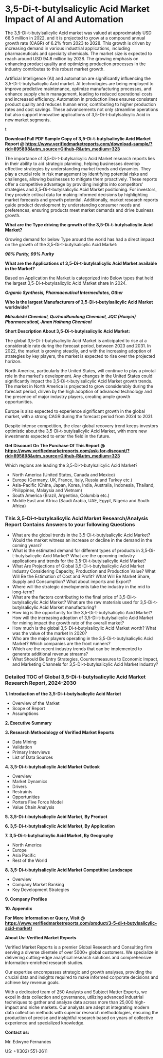 <meta name="title" content="Global 3,5-Di-t-butylsalicylic Acid Market Impact of AI and Automation"><meta name="description" content="The 3,5-Di-t-butylsalicylic Acid market was valued at approximately USD 68.5 million in 2022, and it is projected to grow at a compound annual growth rate (CAGR) of 6."><meta name="title" content="3,5-Di-t-butylsalicylic Acid Market Size, Share, Scope, Trends, Growth, Opportunities, Analysis, Forecast"><h1>3,5-Di-t-butylsalicylic Acid Market Impact of AI and Automation</h1><p>The 3,5-Di-t-butylsalicylic Acid market was valued at approximately USD 68.5 million in 2022, and it is projected to grow at a compound annual growth rate (CAGR) of 6.2% from 2023 to 2028. This growth is driven by increasing demand in various industrial applications, including pharmaceuticals and specialty chemicals. The market size is expected to reach around USD 94.8 million by 2028. The growing emphasis on enhancing product quality and optimizing production processes in the industry contributes to this robust market growth.</p><p>Artificial Intelligence (AI) and automation are significantly influencing the 3,5-Di-t-butylsalicylic Acid market. AI technologies are being employed to improve predictive maintenance, optimize manufacturing processes, and enhance supply chain management, leading to reduced operational costs and increased efficiency. Automation in production lines ensures consistent product quality and reduces human error, contributing to higher production rates and cost savings. These advancements not only streamline operations but also support innovative applications of 3,5-Di-t-butylsalicylic Acid in new market segments.</p>t</p><p id="" class=""><strong>Download Full PDF Sample Copy of 3,5-Di-t-butylsalicylic Acid Market Report @ <a href="https://www.verifiedmarketreports.com/download-sample/?rid=895898&utm_source=Github-R&utm_medium=323" target="_blank">https://www.verifiedmarketreports.com/download-sample/?rid=895898&utm_source=Github-R&utm_medium=323</a></strong></p><p>The importance of&nbsp;3,5-Di-t-butylsalicylic Acid Market research reports lies in their ability to aid strategic planning, helping businesses develop effective strategies by understanding market trends and dynamics. They play a crucial role in risk management by identifying potential risks and challenges, allowing businesses to mitigate them proactively. These reports offer a competitive advantage by providing insights into competitors' strategies and 3,5-Di-t-butylsalicylic Acid Market positioning. For investors, they provide critical data for making informed decisions by highlighting market forecasts and growth potential. Additionally, market research reports guide product development by understanding consumer needs and preferences, ensuring products meet market demands and drive business growth.</p><p><strong>What are the&nbsp;Type driving the growth of the 3,5-Di-t-butylsalicylic Acid Market?</strong></p><p id="" class="">Growing demand for below Type around the world has had a direct impact on the growth of the 3,5-Di-t-butylsalicylic Acid Market:</p><em><strong>98% Purity, 99% Purity</strong></em></p><strong>What are the&nbsp;Applications&nbsp;of 3,5-Di-t-butylsalicylic Acid Market available in the Market?</strong></p><p id="" class="">Based on Application the Market is categorized into Below types that held the largest 3,5-Di-t-butylsalicylic Acid Market share In 2024.</p><em><strong>Organic Synthesis, Pharmaceutical Intermediates, Other</strong></em></p><strong>Who is the largest Manufacturers of 3,5-Di-t-butylsalicylic Acid Market worldwide?</strong></p><p><em><strong>Mitsubishi Chemical, QuzhouRundong Chemical, JQC (Huayin) Pharmaceutical, Jinan Haihang Chemical</strong></em></p><p id="" class=""><strong>Short Description About 3,5-Di-t-butylsalicylic Acid Market:</strong></p><p>The global 3,5-Di-t-butylsalicylic Acid Market is anticipated to rise at a considerable rate during the forecast period, between 2023 and 2031. In 2022, the market is growing steadily, and with the increasing adoption of strategies by key players, the market is expected to rise over the projected horizon.</p><p>North America, particularly the United States, will continue to play a pivotal role in the market's development. Any changes in the United States could significantly impact the 3,5-Di-t-butylsalicylic Acid Market growth trends. The market in North America is projected to grow considerably during the forecast period, driven by the high adoption of advanced technology and the presence of major industry players, creating ample growth opportunities.</p><p>Europe is also expected to experience significant growth in the global market, with a strong CAGR during the forecast period from 2024 to 2031.</p><p>Despite intense competition, the clear global recovery trend keeps investors optimistic about the 3,5-Di-t-butylsalicylic Acid Market, with more new investments expected to enter the field in the future.</p><p id="" class=""><strong>Get Discount On The Purchase Of This Report @ <a href="https://www.verifiedmarketreports.com/ask-for-discount/?rid=895898&utm_source=Github-R&utm_medium=323" target="_blank">https://www.verifiedmarketreports.com/ask-for-discount/?rid=895898&utm_source=Github-R&utm_medium=323</a></strong></p>Which regions are leading the 3,5-Di-t-butylsalicylic Acid Market?</p><ul><li>North America (United States, Canada and Mexico)</li><li>Europe (Germany, UK, France, Italy, Russia and Turkey etc.)</li><li>Asia-Pacific (China, Japan, Korea, India, Australia, Indonesia, Thailand, Philippines, Malaysia and Vietnam)</li><li>South America (Brazil, Argentina, Columbia etc.)</li><li>Middle East and Africa (Saudi Arabia, UAE, Egypt, Nigeria and South Africa)</li></ul><h3 id="" class="">This 3,5-Di-t-butylsalicylic Acid Market Research/Analysis Report Contains Answers to your following Questions</h3><ul><li>What are the global trends in the 3,5-Di-t-butylsalicylic Acid Market? Would the market witness an increase or decline in the demand in the coming years?</li><li>What is the estimated demand for different types of products in 3,5-Di-t-butylsalicylic Acid Market? What are the upcoming industry applications and trends for the 3,5-Di-t-butylsalicylic Acid Market?</li><li>What Are Projections of Global 3,5-Di-t-butylsalicylic Acid Market Industry Considering Capacity, Production and Production Value? What Will Be the Estimation of Cost and Profit? What Will Be Market Share, Supply and Consumption? What about imports and Export?</li><li>Where will the strategic developments take the industry in the mid to long-term?</li><li>What are the factors contributing to the final price of 3,5-Di-t-butylsalicylic Acid Market? What are the raw materials used for 3,5-Di-t-butylsalicylic Acid Market manufacturing?</li><li>How big is the opportunity for the 3,5-Di-t-butylsalicylic Acid Market? How will the increasing adoption of 3,5-Di-t-butylsalicylic Acid Market for mining impact the growth rate of the overall market?</li><li>How much is the global 3,5-Di-t-butylsalicylic Acid Market worth? What was the value of the market In 2020?</li><li>Who are the major players operating in the 3,5-Di-t-butylsalicylic Acid Market? Which companies are the front runners?</li><li>Which are the recent industry trends that can be implemented to generate additional revenue streams?</li><li>What Should Be Entry Strategies, Countermeasures to Economic Impact, and Marketing Channels for 3,5-Di-t-butylsalicylic Acid Market Industry?</li></ul><h3 id="" class="">Detailed TOC of Global 3,5-Di-t-butylsalicylic Acid Market Research Report, 2024-2030</h3><p id="" class=""><strong>1. Introduction of the 3,5-Di-t-butylsalicylic Acid Market</strong></p><ul><li>Overview of the Market</li><li>Scope of Report</li><li>Assumptions</li></ul><p id="" class=""><strong>2. Executive Summary</strong></p><p id="" class=""><strong>3. Research Methodology of Verified Market Reports</strong></p><ul><li>Data Mining</li><li>Validation</li><li>Primary Interviews</li><li>List of Data Sources</li></ul><p id="" class=""><strong>4. 3,5-Di-t-butylsalicylic Acid Market Outlook</strong></p><ul><li>Overview</li><li>Market Dynamics</li><li>Drivers</li><li>Restraints</li><li>Opportunities</li><li>Porters Five Force Model</li><li>Value Chain Analysis</li></ul><p id="" class=""><strong>5. 3,5-Di-t-butylsalicylic Acid Market, By Product</strong></p><p id="" class=""><strong>6. 3,5-Di-t-butylsalicylic Acid Market, By Application</strong></p><p id="" class=""><strong>7. 3,5-Di-t-butylsalicylic Acid Market, By Geography</strong></p><ul><li>North America</li><li>Europe</li><li>Asia Pacific</li><li>Rest of the World</li></ul><p id="" class=""><strong>8. 3,5-Di-t-butylsalicylic Acid Market Competitive Landscape</strong></p><ul><li>Overview</li><li>Company Market Ranking</li><li>Key Development Strategies</li></ul><p id="" class=""><strong>9. Company Profiles</strong></p><p id="" class=""><strong>10. Appendix</strong></p><p id="" class=""><strong>For More Information or Query, Visit @ <a href="https://www.verifiedmarketreports.com/product/3-5-di-t-butylsalicylic-acid-market/" target="_blank">https://www.verifiedmarketreports.com/product/3-5-di-t-butylsalicylic-acid-market/</a></strong></p><p id="" class=""><strong>About Us: Verified Market Reports</strong></p><p id="" class="">Verified Market Reports is a premier Global Research and Consulting firm serving a diverse clientele of over 5000+ global customers. We specialize in delivering cutting-edge analytical research solutions and comprehensive information-enriched research studies.</p><p id="" class="">Our expertise encompasses strategic and growth analyses, providing the crucial data and insights required to make informed corporate decisions and achieve key revenue goals.</p><p id="" class="">With a dedicated team of 250 Analysts and Subject Matter Experts, we excel in data collection and governance, utilizing advanced industrial techniques to gather and analyze data across more than 25,000 high-impact and niche markets. Our analysts are adept at integrating modern data collection methods with superior research methodologies, ensuring the production of precise and insightful research based on years of collective experience and specialized knowledge.</p><p id="" class=""><strong>Contact us:</strong></p><p id="" class="">Mr. Edwyne Fernandes</p><p id="" class="">US: +1(302) 551-2611</p>